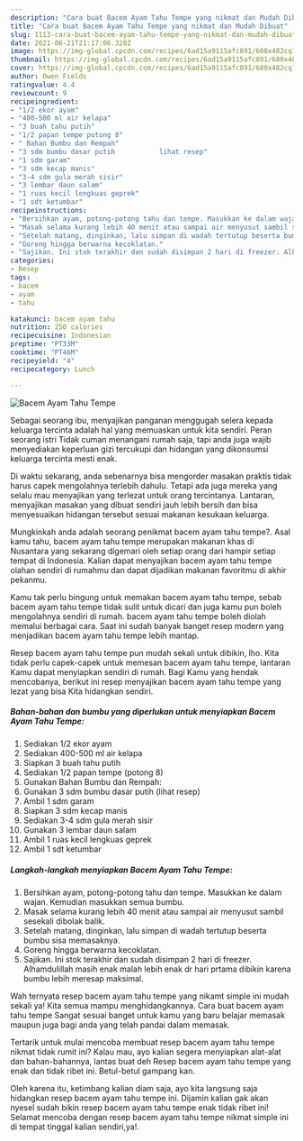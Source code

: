 ```yaml
---
description: "Cara buat Bacem Ayam Tahu Tempe yang nikmat dan Mudah Dibuat"
title: "Cara buat Bacem Ayam Tahu Tempe yang nikmat dan Mudah Dibuat"
slug: 1113-cara-buat-bacem-ayam-tahu-tempe-yang-nikmat-dan-mudah-dibuat
date: 2021-06-21T21:17:06.320Z
image: https://img-global.cpcdn.com/recipes/6ad15a9115afc891/680x482cq70/bacem-ayam-tahu-tempe-foto-resep-utama.jpg
thumbnail: https://img-global.cpcdn.com/recipes/6ad15a9115afc891/680x482cq70/bacem-ayam-tahu-tempe-foto-resep-utama.jpg
cover: https://img-global.cpcdn.com/recipes/6ad15a9115afc891/680x482cq70/bacem-ayam-tahu-tempe-foto-resep-utama.jpg
author: Owen Fields
ratingvalue: 4.4
reviewcount: 9
recipeingredient:
- "1/2 ekor ayam"
- "400-500 ml air kelapa"
- "3 buah tahu putih"
- "1/2 papan tempe potong 8"
- " Bahan Bumbu dan Rempah"
- "3 sdm bumbu dasar putih           lihat resep"
- "1 sdm garam"
- "3 sdm kecap manis"
- "3-4 sdm gula merah sisir"
- "3 lembar daun salam"
- "1 ruas kecil lengkuas geprek"
- "1 sdt ketumbar"
recipeinstructions:
- "Bersihkan ayam, potong-potong tahu dan tempe. Masukkan ke dalam wajan. Kemudian masukkan semua bumbu."
- "Masak selama kurang lebih 40 menit atau sampai air menyusut sambil sesekali dibolak balik."
- "Setelah matang, dinginkan, lalu simpan di wadah tertutup beserta bumbu sisa memasaknya."
- "Goreng hingga berwarna kecoklatan."
- "Sajikan. Ini stok terakhir dan sudah disimpan 2 hari di freezer. Alhamdulillah masih enak malah lebih enak dr hari prtama dibikin karena bumbu lebih meresap maksimal."
categories:
- Resep
tags:
- bacem
- ayam
- tahu

katakunci: bacem ayam tahu 
nutrition: 250 calories
recipecuisine: Indonesian
preptime: "PT33M"
cooktime: "PT46M"
recipeyield: "4"
recipecategory: Lunch

---
```



![Bacem Ayam Tahu Tempe](https://img-global.cpcdn.com/recipes/6ad15a9115afc891/680x482cq70/bacem-ayam-tahu-tempe-foto-resep-utama.jpg)

Sebagai seorang ibu, menyajikan panganan menggugah selera kepada keluarga tercinta adalah hal yang memuaskan untuk kita sendiri. Peran seorang istri Tidak cuman menangani rumah saja, tapi anda juga wajib menyediakan keperluan gizi tercukupi dan hidangan yang dikonsumsi keluarga tercinta mesti enak.

Di waktu  sekarang, anda sebenarnya bisa mengorder masakan praktis tidak harus capek mengolahnya terlebih dahulu. Tetapi ada juga mereka yang selalu mau menyajikan yang terlezat untuk orang tercintanya. Lantaran, menyajikan masakan yang dibuat sendiri jauh lebih bersih dan bisa menyesuaikan hidangan tersebut sesuai makanan kesukaan keluarga. 



Mungkinkah anda adalah seorang penikmat bacem ayam tahu tempe?. Asal kamu tahu, bacem ayam tahu tempe merupakan makanan khas di Nusantara yang sekarang digemari oleh setiap orang dari hampir setiap tempat di Indonesia. Kalian dapat menyajikan bacem ayam tahu tempe olahan sendiri di rumahmu dan dapat dijadikan makanan favoritmu di akhir pekanmu.

Kamu tak perlu bingung untuk memakan bacem ayam tahu tempe, sebab bacem ayam tahu tempe tidak sulit untuk dicari dan juga kamu pun boleh mengolahnya sendiri di rumah. bacem ayam tahu tempe boleh diolah memalui berbagai cara. Saat ini sudah banyak banget resep modern yang menjadikan bacem ayam tahu tempe lebih mantap.

Resep bacem ayam tahu tempe pun mudah sekali untuk dibikin, lho. Kita tidak perlu capek-capek untuk memesan bacem ayam tahu tempe, lantaran Kamu dapat menyiapkan sendiri di rumah. Bagi Kamu yang hendak mencobanya, berikut ini resep menyajikan bacem ayam tahu tempe yang lezat yang bisa Kita hidangkan sendiri.

<!--inarticleads1-->

##### Bahan-bahan dan bumbu yang diperlukan untuk menyiapkan Bacem Ayam Tahu Tempe:

1. Sediakan 1/2 ekor ayam
1. Sediakan 400-500 ml air kelapa
1. Siapkan 3 buah tahu putih
1. Sediakan 1/2 papan tempe (potong 8)
1. Gunakan  Bahan Bumbu dan Rempah:
1. Gunakan 3 sdm bumbu dasar putih           (lihat resep)
1. Ambil 1 sdm garam
1. Siapkan 3 sdm kecap manis
1. Sediakan 3-4 sdm gula merah sisir
1. Gunakan 3 lembar daun salam
1. Ambil 1 ruas kecil lengkuas geprek
1. Ambil 1 sdt ketumbar




<!--inarticleads2-->

##### Langkah-langkah menyiapkan Bacem Ayam Tahu Tempe:

1. Bersihkan ayam, potong-potong tahu dan tempe. Masukkan ke dalam wajan. Kemudian masukkan semua bumbu.
1. Masak selama kurang lebih 40 menit atau sampai air menyusut sambil sesekali dibolak balik.
1. Setelah matang, dinginkan, lalu simpan di wadah tertutup beserta bumbu sisa memasaknya.
1. Goreng hingga berwarna kecoklatan.
1. Sajikan. Ini stok terakhir dan sudah disimpan 2 hari di freezer. Alhamdulillah masih enak malah lebih enak dr hari prtama dibikin karena bumbu lebih meresap maksimal.




Wah ternyata resep bacem ayam tahu tempe yang nikamt simple ini mudah sekali ya! Kita semua mampu menghidangkannya. Cara buat bacem ayam tahu tempe Sangat sesuai banget untuk kamu yang baru belajar memasak maupun juga bagi anda yang telah pandai dalam memasak.

Tertarik untuk mulai mencoba membuat resep bacem ayam tahu tempe nikmat tidak rumit ini? Kalau mau, ayo kalian segera menyiapkan alat-alat dan bahan-bahannya, lantas buat deh Resep bacem ayam tahu tempe yang enak dan tidak ribet ini. Betul-betul gampang kan. 

Oleh karena itu, ketimbang kalian diam saja, ayo kita langsung saja hidangkan resep bacem ayam tahu tempe ini. Dijamin kalian gak akan nyesel sudah bikin resep bacem ayam tahu tempe enak tidak ribet ini! Selamat mencoba dengan resep bacem ayam tahu tempe nikmat simple ini di tempat tinggal kalian sendiri,ya!.

